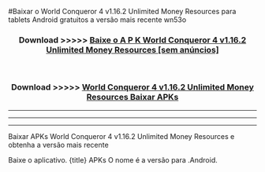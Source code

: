 #Baixar o World Conqueror 4 v1.16.2 Unlimited Money Resources   para tablets Android gratuitos a versão mais recente wn53o


<div align="center">
<h3>Download >>>>> <a href="https://pt-web.web.app/?pt= World Conqueror 4 v1.16.2 Unlimited Money Resources ">Baixe o A P K World Conqueror 4 v1.16.2 Unlimited Money Resources  [sem anúncios]</a></h3><br>

<h3>Download >>>>> <a href="https://pt-web.web.app/?pt= World Conqueror 4 v1.16.2 Unlimited Money Resources ">World Conqueror 4 v1.16.2 Unlimited Money Resources  Baixar APKs</a></h3>
</div>

----------------------------------------------------------

----------------------------------------------------------

----------------------------------------------------------

Baixar APKs World Conqueror 4 v1.16.2 Unlimited Money Resources  e obtenha a versão mais recente

Baixe o aplicativo. {title} APKs O nome é a versão para .Android.


